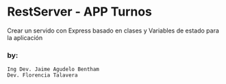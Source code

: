 # RestServer - APP Turnos

Crear un servido con Express basado en clases y Variables de estado para la aplicación

### by:

    Ing Dev. Jaime Agudelo Bentham
    Dev. Florencia Talavera
